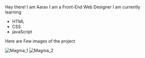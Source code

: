 Hey there!
I am Aarav
I am a Front-End Web Designer
I am currently learning
- HTML
-  CSS
-  javaScript

  
Here are Few images of the project









![Magma_1](https://github.com/user-attachments/assets/5b06b232-6772-42b6-b071-f2c5e9ff0d3c)
![Magma_2](https://github.com/user-attachments/assets/a268256d-bf56-42d0-bd6b-7b2e7b2a05fd)
